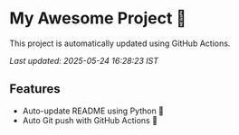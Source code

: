 # My Awesome Project 🚀

This project is automatically updated using GitHub Actions.

_Last updated: 2025-05-24 16:28:23 IST_

## Features
- Auto-update README using Python 🐍
- Auto Git push with GitHub Actions 🤖
